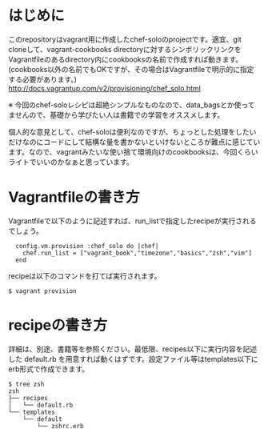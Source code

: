 # はじめに

このrepositoryはvagrant用に作成したchef-soloのprojectです。適宜、git cloneして、vagrant-cookbooks directoryに対するシンボリックリンクをVagrantfileのあるdirectory内にcookbooksの名前で作成すれば動きます。(cookbooks以外の名前でもOKですが、その場合はVagrantfileで明示的に指定する必要があります。)
http://docs.vagrantup.com/v2/provisioning/chef_solo.html

※ 今回のchef-soloレシピは超絶シンプルなものなので、data_bagsとか使ってませんので、基礎から学びたい人は書籍での学習をオススメします。

個人的な意見として、chef-soloは便利なのですが、ちょっとした処理をしたいだけなのにコードにして結構な量を書かないといけないところが難点に感じています。なので、vagrantみたいな使い捨て環境向けのcookbooksは、今回くらいライトでいいのかなぁと思っています。

# Vagrantfileの書き方

Vagrantfileで以下のように記述すれば、run_listで指定したrecipeが実行されるでしょう。

```
  config.vm.provision :chef_solo do |chef|
    chef.run_list = ["vagrant_book","timezone","basics","zsh","vim"]
  end
```

recipeは以下のコマンドを打てば実行されます。

```
$ vagrant provision
```


# recipeの書き方

詳細は、別途、書籍等を参照ください。最低限、recipes以下に実行内容を記述した default.rb を用意すれば動くはずです。設定ファイル等はtemplates以下にerb形式で作成できます。

```zshのrecipeのdirectory構成
$ tree zsh
zsh
├── recipes
│   └── default.rb
└── templates
    └── default
        └── zshrc.erb
```
